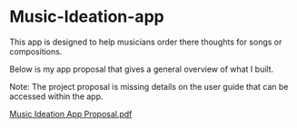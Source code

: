 # Music-Ideation-app

This app is designed to help musicians order there thoughts for songs or compositions.

Below is my app proposal that gives a general overview of what I built. 

Note: The project proposal is missing details on the user guide that can be accessed within the app.

[Music Ideation App Proposal.pdf](https://github.com/deror007/Music-Ideation-app/files/9541037/Music.Ideation.App.Proposal.pdf)
